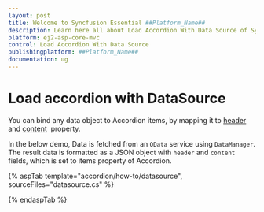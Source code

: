 ```yaml
---
layout: post
title: Welcome to Syncfusion Essential ##Platform_Name##
description: Learn here all about Load Accordion With Data Source of Syncfusion Essential ##Platform_Name## widgets based on HTML5 and jQuery.
platform: ej2-asp-core-mvc
control: Load Accordion With Data Source
publishingplatform: ##Platform_Name##
documentation: ug
---
```



# Load accordion with DataSource

You can bind any data object to Accordion items, by mapping it to [header](https://help.syncfusion.com/cr/cref_files/aspnetcore-js2/aspnetcore/Syncfusion.EJ2~Syncfusion.EJ2.Navigations.AccordionAccordionItem~Header.html) and [content](https://help.syncfusion.com/cr/cref_files/aspnetcore-js2/aspnetcore/Syncfusion.EJ2~Syncfusion.EJ2.Navigations.AccordionAccordionItem~Content.html)&nbsp; property.

In the below demo, Data is fetched from an `OData` service using `DataManager`. The result data is formatted as a JSON object with `header` and `content` fields, which is set to items property of Accordion.

{% aspTab template="accordion/how-to/datasource", sourceFiles="datasource.cs" %}

{% endaspTab %}